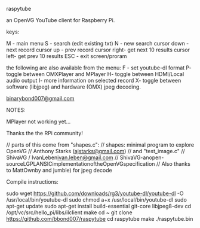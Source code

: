 raspytube

an OpenVG YouTube client for Raspberry Pi.

keys:

 M - main menu
 S - search (edit existing txt)
 N - new search
 cursor down - next record
 cursor up - prev record
 cursor right- get next 10 results
 cursor left- get prev 10 results
 ESC - exit screen/proram
 
the following are also available from the menu:
 F - set youtube-dl format
 P- toggle between OMXPlayer and MPlayer 
 H- toggle between HDMI/Local audio output
 I- more information on selected record
 X- toggle between software (libjpeg) and hardware (OMX) jpeg decoding.
 
binarybond007@gmail.com

NOTES:

 MPlayer not working yet... 
 
Thanks the the RPi community!

// parts of this come from "shapes.c":
// shapes: minimal program to explore OpenVG
// Anthony Starks (ajstarks@gmail.com)
// and "test_image.c"
// ShivaVG / IvanLeben<ivan.leben@gmail.com>
// ShivaVG-anopen-sourceLGPLANSICimplementationoftheOpenVGspecification
// Also thanks to MattOwnby and jumble) for jpeg decode 


Compile instructions:

sudo wget https://github.com/downloads/rg3/youtube-dl/youtube-dl -O /usr/local/bin/youtube-dl
sudo chmod a+x /usr/local/bin/youtube-dl
sudo apt-get update
sudo apt-get install build-essential git-core libjpeg8-dev
cd /opt/vc/src/hello_pi/libs/ilclient
make
cd ~
git clone https://github.com/bbond007/raspytube
cd raspytube
make
./raspytube.bin

 
